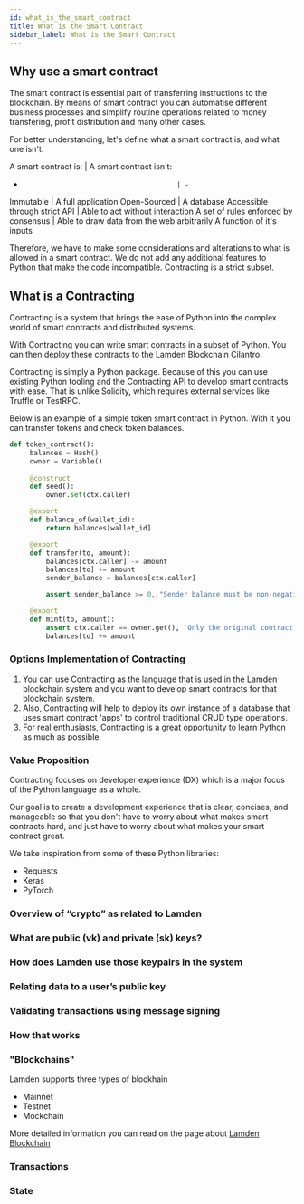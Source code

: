 ```yaml
---
id: what_is_the_smart_contract
title: What is the Smart Contract
sidebar_label: What is the Smart Contract
---
```

## Why use a smart contract

The smart contract is essential part of transferring instructions to the blockchain.
By means of smart contract you can automatise different business processes and simplify routine operations related to money transfering, profit distribution and many other cases.


For better understanding, let's define what a smart contract is, and what one isn't.

A smart contract is: 						| A smart contract isn't:
-					 						| -
Immutable			 						| A full application
Open-Sourced								| A database
Accessible through strict API 				| Able to act without interaction
A set of rules enforced by consensus 		| Able to draw data from the web arbitrarily
A function of it's inputs

Therefore, we have to make some considerations and alterations to what is allowed in a smart contract. We do not add any additional features to Python that make the code incompatible. Contracting is a strict subset.


## What is a Contracting

Contracting is a system that brings the ease of Python into the complex world of smart contracts and distributed systems. 

With Contracting you can write smart contracts in a subset of Python. You can then deploy these contracts to the Lamden Blockchain Cilantro.

Contracting is simply a Python package. Because of this you can use existing Python tooling and the Contracting API to develop smart contracts with ease. That is unlike Solidity, which requires external services like Truffle or TestRPC.

Below is an example of a simple token smart contract in Python. With it you can transfer tokens and check token balances.

```py
def token_contract():
     balances = Hash()
     owner = Variable()
     
     @construct
     def seed():
         owner.set(ctx.caller)

     @export
     def balance_of(wallet_id):
         return balances[wallet_id]

     @export
     def transfer(to, amount):
         balances[ctx.caller] -= amount
         balances[to] += amount
         sender_balance = balances[ctx.caller]

         assert sender_balance >= 0, "Sender balance must be non-negative!!!"

     @export
     def mint(to, amount):
         assert ctx.caller == owner.get(), 'Only the original contract author can mint!'
         balances[to] += amount
```
### Options Implementation of Contracting

1. You can use Contracting as the language that is used in the Lamden blockchain system and you want to develop smart contracts for that blockchain system.
2. Also, Contracting will help to deploy its own instance of a database that uses smart contract 'apps' to control traditional CRUD type operations.
3. For real enthusiasts, Contracting is a great opportunity to learn Python as much as possible.

### Value Proposition
Contracting focuses on developer experience (DX) which is a major focus of the Python language as a whole.

Our goal is to create a development experience that is clear, concises, and manageable so that you don't have to worry about what makes smart contracts hard, and just have to worry about what makes your smart contract great.

We take inspiration from some of these Python libraries:

- Requests
- Keras
- PyTorch


### Overview of “crypto” as related to Lamden


### What are public (vk) and private (sk) keys?

### How does Lamden use those keypairs in the system

### Relating data to a user’s public key

### Validating transactions using message signing

### How that works

### "Blockchains"

Lamden supports three types of blockhain 

- Mainnet
- Testnet
- Mockchain

More detailed information you can read on the page about [Lamden Blockchain](/blockchain)
### Transactions

### State
